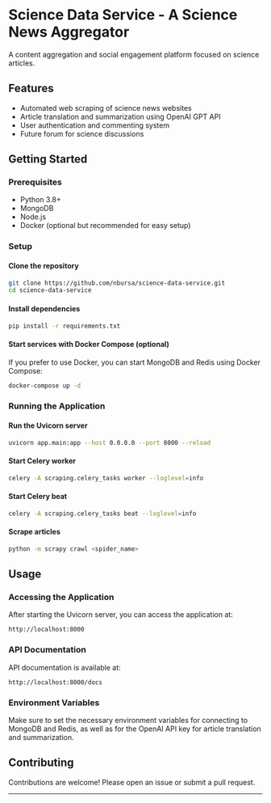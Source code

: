# Science Data Service - A Science News Aggregator

A content aggregation and social engagement platform focused on science articles.

## Features

- Automated web scraping of science news websites
- Article translation and summarization using OpenAI GPT API
- User authentication and commenting system
- Future forum for science discussions

## Getting Started

### Prerequisites

- Python 3.8+
- MongoDB
- Node.js
- Docker (optional but recommended for easy setup)

### Setup

#### Clone the repository
```bash
git clone https://github.com/nbursa/science-data-service.git
cd science-data-service
```

#### Install dependencies
```bash
pip install -r requirements.txt
```

#### Start services with Docker Compose (optional)
If you prefer to use Docker, you can start MongoDB and Redis using Docker Compose:

```bash
docker-compose up -d
```

### Running the Application

#### Run the Uvicorn server
```bash
uvicorn app.main:app --host 0.0.0.0 --port 8000 --reload
```

#### Start Celery worker
```bash
celery -A scraping.celery_tasks worker --loglevel=info
```

#### Start Celery beat
```bash
celery -A scraping.celery_tasks beat --loglevel=info
```

#### Scrape articles
```bash
python -m scrapy crawl <spider_name>
```

## Usage

### Accessing the Application
After starting the Uvicorn server, you can access the application at:
```
http://localhost:8000
```

### API Documentation
API documentation is available at:
```
http://localhost:8000/docs
```

### Environment Variables
Make sure to set the necessary environment variables for connecting to MongoDB and Redis, as well as for the OpenAI API key for article translation and summarization.

## Contributing

Contributions are welcome! Please open an issue or submit a pull request.

---